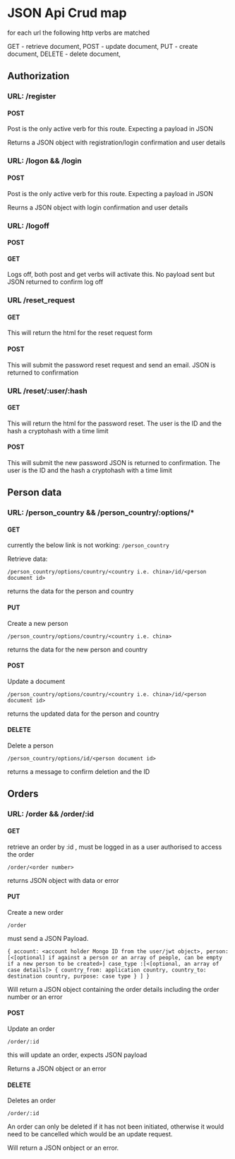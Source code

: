 # JSON Api Crud map

for each url the following http verbs are matched

GET - retrieve document,
POST - update document,
PUT - create document,
DELETE - delete document,

## Authorization

### URL: /register

#### POST

Post is the only active verb for this route.  Expecting a payload in JSON

Returns a JSON object with registration/login confirmation and user details

### URL: /logon && /login

#### POST

Post is the only active verb for this route.  Expecting a payload in JSON

Reurns a JSON object with login confirmation and user details

### URL: /logoff

#### POST
#### GET

Logs off, both post and get verbs will activate this.  No payload sent but JSON returned to confirm log off

### URL /reset_request

#### GET

This will return the html for the reset request form

#### POST

This will submit the password reset request and send an email.  JSON is returned to confirmation

### URL /reset/:user/:hash

#### GET

This will return the html for the password reset.  The user is the ID and the hash a cryptohash with a time limit

#### POST

This will submit the new password JSON is returned to confirmation. The user is the ID and the hash a cryptohash with a time limit

## Person data

### URL: /person_country && /person_country/:options/*

#### GET

currently the below link is not working: `/person_country`

Retrieve data:

`/person_country/options/country/<country i.e. china>/id/<person document id>`

returns the data for the person and country

#### PUT

Create a new person

`/person_country/options/country/<country i.e. china>`

returns the data for the new person and country

#### POST

Update a document

`/person_country/options/country/<country i.e. china>/id/<person document id>`

returns the updated data for the person and country

#### DELETE

Delete a person

`/person_country/options/id/<person document id>`

returns a message to confirm deletion and the ID

## Orders

### URL: /order && /order/:id

#### GET

retrieve an order by :id <order number>, must be logged in as a user authorised to access the order

`/order/<order number>`

returns JSON object with data or error

#### PUT

Create a new order

`/order`

must send a JSON Payload.

`{
  account: <account holder Mongo ID from the user/jwt object>,
  person: [<[optional] if against a person or an array of people, can be empty if a new person to be created>]
  case_type :[<[optional, an array of case details]>
      {
        country_from: application country,
        country_to: destination country,
        purpose: case type
      }
    ]
  }`

Will return a JSON object containing the order details including the order number or an error  

#### POST

Update an order

`/order/:id`

this will update an order, expects JSON payload

Returns a JSON object or an error

#### DELETE

Deletes an order

`/order/:id`

An order can only be deleted if it has not been initiated, otherwise it would need to be cancelled which would be an update request.

Will return a JSON onbject or an error.
